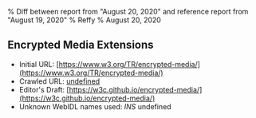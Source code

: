 % Diff between report from "August 20, 2020" and reference report from "August 19, 2020"
% Reffy
% August 20, 2020

## Encrypted Media Extensions

- Initial URL: [https://www.w3.org/TR/encrypted-media/](https://www.w3.org/TR/encrypted-media/)
- Crawled URL: [undefined](undefined)
- Editor's Draft: [https://w3c.github.io/encrypted-media/](https://w3c.github.io/encrypted-media/)
- Unknown WebIDL names used: *INS* undefined


